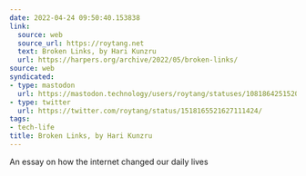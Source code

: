 ```yaml
---
date: 2022-04-24 09:50:40.153838
link:
  source: web
  source_url: https://roytang.net
  text: Broken Links, by Hari Kunzru
  url: https://harpers.org/archive/2022/05/broken-links/
source: web
syndicated:
- type: mastodon
  url: https://mastodon.technology/users/roytang/statuses/108186425152060805
- type: twitter
  url: https://twitter.com/roytang/status/1518165521627111424/
tags:
- tech-life
title: Broken Links, by Hari Kunzru
---
```


An essay on how the internet changed our daily lives